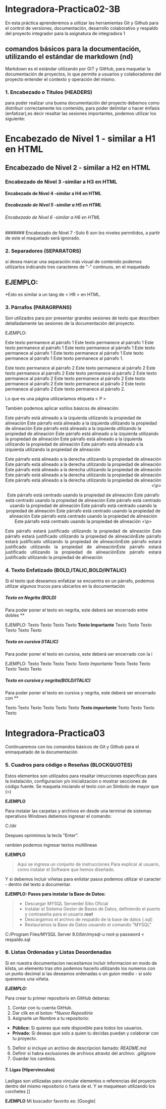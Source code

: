 # Integradora-Practica02-3B

En esta práctica aprenderemos a utilizar las herramientas Git y Github para el control de versiones, documentación, desarrollo colaborativo y respaldo del proyecto integrador para la asignatura de integradora 1

## comandos básicos para la documentación,  utilizando el estándar de markdown (nd)
Markdown es el estándar utilizando por GIT y GitHub, para maquetar la documentación de proyectos, lo que permite a usuarios y colaboradores del proyecto entender el contexto y operación del mismo.

### 1. Encabezado o Titulos (HEADERS)
para poder realizar una buena documentación del proyecto debemos como distribuir correctamente los contenido, para poder delimitar o hacer énfasis (enfatizar),es decir resaltar las sesiones importantes, podemos utilizar los siguiente:

# Encabezado de Nivel 1 - similar a H1 en HTML
## Encabezado de Nivel 2 - similar a H2 en HTML
### Encabezado de Nivel 3 -similar a H3 en HTML
#### Encabezado de Nivel 4 -similar a H4 en HTML
##### Encabezado de Nivel 5 -similar a H5 en HTML
###### Encabezado de Nivel 6 -similar a H6 en HTML
####### Encabezado de Nivel 7 -Solo 6 son los niveles permitidos, a partir de este el maquetado será ignorado.

### 2. Separadores (SEPARATORS)
sí desea marcar una separación más visual de contenido podemos utilizarlos indicando tres caracteres de "-" continuos, en el maquetado 

EJEMPLO:
---

*Esto es similar a un tang de < HR > en HTML.

### 3. Párrafos (PARAGRPANS)
Son utilizados para por presentar grandes sesiones de texto que describen detalladamente las sesiones de la documentación del proyecto. 

EJEMPLO:

Este texto permanece al párrafo 1  Este texto permanece al párrafo 1 Este texto permanece al párrafo 1 Este texto permanece al párrafo 1 Este texto permanece al párrafo 1 Este texto permanece al párrafo 1  Este texto permanece al párrafo 1  Este texto permanece al párrafo 1.

Este texto permanece al párrafo 2  Este texto permanece al párrafo 2 Este texto permanece al párrafo 2 Este texto permanece al párrafo 2 Este texto permanece al párrafo 2 Este texto permanece al párrafo 2 Este texto permanece al párrafo 2 Este texto permanece al párrafo 2 Este texto permanece al párrafo 2 Este texto permanece al párrafo 2.

Lo que es una página utilizaríamos etiqueta < P >

También podemos aplicar estilos básicos de alineación:

Este párrafo está alineado a la izquierda utilizando la propiedad de alineación Este párrafo está alineado a la izquierda utilizando la propiedad de alineación Este párrafo está alineado a la izquierda utilizando la propiedad de alineación Este párrafo está alineado a la izquierda utilizando la propiedad de alineación Este párrafo está alineado a la izquierda utilizando la propiedad de alineación Este párrafo está alineado a la izquierda utilizando la propiedad de alineación 

<p align="right">
Este párrafo está alineado a la derecha utilizando la propiedad de alineación Este párrafo está alineado a la derecha utilizando la propiedad de alineación Este párrafo está alineado a la derecha utilizando la propiedad de alineación Este párrafo está alineado a la derecha utilizando la propiedad de alineación Este párrafo está alineado a la derecha utilizando la propiedad de alineación
<\p>

<p align="center">
Este párrafo está centrado usando la propiedad de alineación Este párrafo está centrado usando la propiedad de alineación Este párrafo está centrado usando la propiedad de alineación Este párrafo está centrado usando la propiedad de alineación Este párrafo está centrado usando la propiedad de alineación Este párrafo está centrado usando la propiedad de alineación Este párrafo está centrado usando la propiedad de alineación 
<\p>

<p align="justify">
Este párrafo estará justificado utilizando la propiedad de alineación Este párrafo estará justificado utilizando la propiedad de alineaciónEste párrafo estará justificado utilizando la propiedad de alineaciónEste párrafo estará justificado utilizando la propiedad de alineaciónEste párrafo estará justificado utilizando la propiedad de alineaciónEste párrafo estará justificado utilizando la propiedad de alineación
</p>

### 4. Texto Enfatizado (BOLD,ITALIC,BOLD/INTALIC)
Si el texto qué deseamos enfatizar se encuentra en un párrafo, podemos utilizar algunos trucos para ubicarlos en la documentación

##### Texto en Negrita (BOLD)
Para poder poner el texto en negrita, este deberá ser encerrado entre dobles ** 

EJEMPLO:
Texto Texto Texto Texto **Texto Importante** Texto Texto Texto Texto Texto Texto 

##### Texto en cursiva (ITALIC)
Para poder poner el texto en cursiva, este deberá ser encerrado con la i

EJEMPLO:
Texto Texto Texto Texto <i>Texto Importante</i> Texto Texto Texto Texto Texto Texto

##### Texto en cursiva y negrita(BOLD/ITALIC)
Para poder poner el texto en cursiva y negrita, este deberá ser encerrado con **

Texto Texto Texto Texto Texto Texto ***Texto importante*** Texto Texto Texto Texto


# Integradora-Practica03
Continuaremos con los comandos básicos de Git y Github para el enmaquetado de la documentación

### 5. Cuadros para código o Reseñas (BLOCKQUOTES)

Estos elementos son utilizados para resaltar intrucciones especificas para la instalación, configuracion y/o inicializacion o mostrar secciones de código fuente. Se maqueta iniciando el texto con un Símbolo de mayor que (>)

**EJEMPLO**

Para instalar las carpetas y archivos en desde una terminal de sistemas operativos Windows debemos ingresar el comando:

C:/dir

Despues oprimimos la tecla "Enter".

rambien podemos ingresar textos multilineas

**EJEMPLO**

>Aqui se ingresa un conjunto de instrucciones
>Para explicar al usuario, como instalar el
>Software que hemos diseñado.

Y si debemos incluir viñetas para enlistar pasos podemos utilizar el caracter - dentro del texto a documentar.

**EJEMPLO: Pasos para instalar la Base de Datos:**

> - Descargar MYSQL Serverdel Sitio Oficial
> - Instalar el Sistema Gestor de Bases de Datos, definiendo el puerto y contraseña para el usuario ***root***
> - Descargamos el archivo de respaldo de la base de datos (.sql)
> - Restauramos la Base de Datos usuando el comando "MYSQL"

C:/Program Files/MYSQL Server 8.0/bin/mysql-u root-p password < respaldo.sql

### 6. Listas Ordenadas y Listas Desordenadas

Si en nuestra documentacion necesitamos incluir informacion en modo de klista, un elemento tras otro podemos hacerlo utilizando los numeros con un punto decimal si las deseamos ordenadas o un guion medio - si solo queremos una viñeta.

***EJEMPLO:***

Para crear tu primer repositorio en GitHub deberas:
1. Contar con tu cuenta GitHub.
2. Dar clik en el boton: **Nuevo Repositirio*
3. Asignarle un Nombre a tu repositorio:
- **Público:** Si quieres que este disponible para todos los usuarios.
- **Privado:** Si deseas que solo a quien tu decidas puedan y colaborar con tu proyecto.
5. Definir si incluye un archivo de descripcion llamado: *README.md*
50. Definir si habra exclusiones de archivos atravéz del archivo: *.gitignore*
3. Guardar los cambios. 

#### 7. Ligas (Hipervinculos)
Lasligas son utilizadas para vincular elementos o referencias del proyecto dentro del mismo repositorio o fuera de el. Y se maquetean utilizando los corchetes \[\]

**EJEMPLO**
Mi buscador favorito es: [Google]
